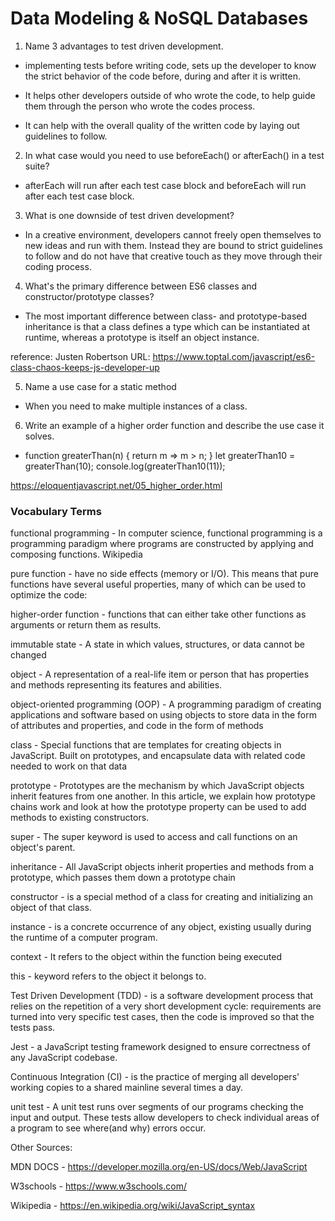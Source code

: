 # Data Modeling & NoSQL Databases

1. Name 3 advantages to test driven development.

- implementing tests before writing code, sets up the developer to know the strict behavior of the code before, during and after it is written. 

- It helps other developers outside of who wrote the code, to help guide them through the person who wrote the codes process.

- It can help with the overall quality of the written code by laying  out guidelines to follow. 

2. In what case would you need to use beforeEach() or afterEach() in a test suite? 

- afterEach will run after each test case block and beforeEach will run after each test case block. 

3. What is one downside of test driven development?

-  In a creative environment, developers cannot freely open themselves to new ideas and run with them. Instead they are bound to strict guidelines to follow and do not have that creative touch as they move through their coding process. 

4. What's the primary difference between ES6 classes and constructor/prototype classes? 

-  The most important difference between class- and prototype-based inheritance is that a class defines a type which can be instantiated at runtime, whereas a prototype is itself an object instance.

reference: Justen Robertson 
URL: https://www.toptal.com/javascript/es6-class-chaos-keeps-js-developer-up

5. Name a use case for a static method

- When you need to make multiple instances of a class. 

6. Write an example of a higher order function and describe the use case it solves.

- function greaterThan(n) {
  return m => m > n;
}
let greaterThan10 = greaterThan(10);
console.log(greaterThan10(11));


https://eloquentjavascript.net/05_higher_order.html




### Vocabulary Terms

functional programming - In computer science, functional programming is a programming paradigm where programs are constructed by applying and composing functions. Wikipedia

pure function - have no side effects (memory or I/O). This means that pure functions have several useful properties, many of which can be used to optimize the code:

higher-order function - functions that can either take other functions as arguments or return them as results.

immutable state - A state in which values, structures, or data cannot be changed

object - A representation of a real-life item or person that has properties and methods representing its features and abilities. 

object-oriented programming (OOP) -  A programming paradigm of creating applications and software based on using objects to store data in the form of attributes and properties, and code in the form of methods

class -  Special functions that are templates for creating objects in JavaScript. Built on prototypes, and encapsulate data with related code needed to work on that data

prototype - Prototypes are the mechanism by which JavaScript objects inherit features from one another. In this article, we explain how prototype chains work and look at how the prototype property can be used to add methods to existing constructors.

super - The super keyword is used to access and call functions on an object's parent.

inheritance - All JavaScript objects inherit properties and methods from a prototype, which passes them down a prototype chain

constructor - is a special method of a class for creating and initializing an object of that class.

instance - is a concrete occurrence of any object, existing usually during the runtime of a computer program.

context - It refers to the object within the function being executed



this - keyword refers to the object it belongs to.


Test Driven Development (TDD) - is a software development process that relies on the repetition of a very short development cycle: requirements are turned into very specific test cases, then the code is improved so that the tests pass.


Jest - a JavaScript testing framework designed to ensure correctness of any JavaScript codebase.

Continuous Integration (CI) - is the practice of merging all developers' working copies to a shared mainline several times a day.

unit test - A unit test runs over segments of our programs checking the input and output. These tests allow developers to check individual areas of a program to see where(and why) errors occur.

Other Sources: 

MDN DOCS - https://developer.mozilla.org/en-US/docs/Web/JavaScript

W3schools - https://www.w3schools.com/

Wikipedia - https://en.wikipedia.org/wiki/JavaScript_syntax